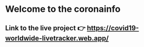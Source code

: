 # Welcome to the coronainfo
## Link to the live project 👉 https://covid19-worldwide-livetracker.web.app/

